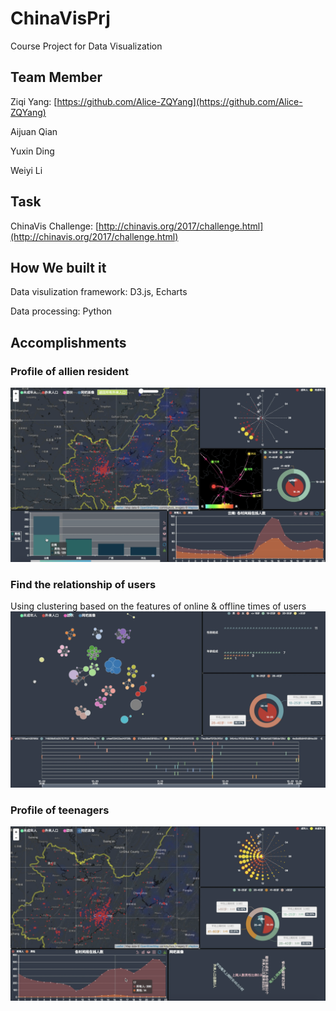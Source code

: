 # ChinaVisPrj

Course Project for Data Visualization

## Team Member

Ziqi Yang: [https://github.com/Alice-ZQYang](https://github.com/Alice-ZQYang)

Aijuan Qian

Yuxin Ding

Weiyi Li

## Task

ChinaVis Challenge: [http://chinavis.org/2017/challenge.html](http://chinavis.org/2017/challenge.html)

## How We built it

Data visulization framework: D3.js, Echarts

Data processing: Python 

## Accomplishments

### Profile of allien resident
![avatar](https://github.com/Alice-ZQYang/ChinaVisPrj/blob/master/image/%E5%B1%8F%E5%B9%95%E5%BF%AB%E7%85%A7%202020-02-04%20%E4%B8%8B%E5%8D%8812.32.11.png)

### Find the relationship of users
Using clustering based on the features of online & offline times of users
![avatar](https://github.com/Alice-ZQYang/ChinaVisPrj/blob/master/image/%E5%B1%8F%E5%B9%95%E5%BF%AB%E7%85%A7%202020-02-04%20%E4%B8%8B%E5%8D%8812.32.35.png)

### Profile of teenagers
![avatar](https://github.com/Alice-ZQYang/ChinaVisPrj/blob/master/image/%E5%B1%8F%E5%B9%95%E5%BF%AB%E7%85%A7%202020-02-04%20%E4%B8%8B%E5%8D%8812.32.58.png)
